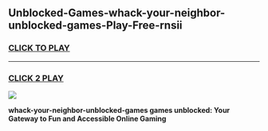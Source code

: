 
## Unblocked-Games-whack-your-neighbor-unblocked-games-Play-Free-rnsii
<h3>
<a href="https://premium76.site?title=whack-your-neighbor-unblocked-games&ref=09A">CLICK TO PLAY</a></h3>
<hr>

<h3>
<a href="https://premium76.site?title=whack-your-neighbor-unblocked-games&ref=09A">CLICK 2 PLAY</a>
  
</h3>

<a href="https://premium76.site?title=whack-your-neighbor-unblocked-games&ref=09A"><img src="https://clearcache.store/games.png"></a>


**whack-your-neighbor-unblocked-games games unblocked: Your Gateway to Fun and Accessible Online Gaming**

